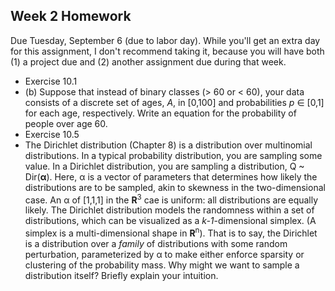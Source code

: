 Week 2 Homework
--
Due Tuesday, September 6 (due to labor day).
While you'll get an extra day for this assignment, I don't recommend taking it, because you will have both (1) a project due and (2) another assignment due during that week.
* Exercise 10.1
 * (b) Suppose that instead of binary classes (> 60 or < 60), your data consists of a discrete set of ages, *A*, in [0,100] and probabilities *p* ∈ [0,1] for each age, respectively. Write an equation for the probability of people over age 60.  
* Exercise 10.5
* The Dirichlet distribution (Chapter 8) is a distribution over multinomial distributions.  In a typical probability distribution, you are sampling some value.  In a Dirichlet distribution, you are sampling a distribution, Q ~ Dir(**α**).  Here, α is a vector of parameters that determines how likely the distributions are to be sampled, akin to skewness in the two-dimensional case.  An α of [1,1,1] in the **R**<sup>3</sup> cae is uniform: all distributions are equally likely.   The Dirichlet distribution models the randomness within a set of distributions, which can be visualized as a *k-1*-dimensional simplex. (A simplex is a multi-dimensional shape in **R**<sup>n</sup>).  That is to say, the Dirichlet is a distribution over a *family* of distributions with some random perturbation, parameterized by α to make either enforce sparsity or clustering of the probability mass.  Why might we want to sample a distribution itself?  Briefly explain your intuition.
